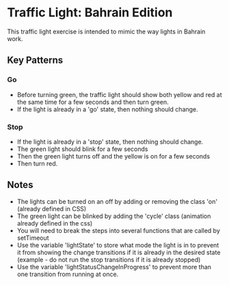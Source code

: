 # Traffic Light: Bahrain Edition

This traffic light exercise is intended to mimic the way lights in Bahrain work.

## Key Patterns

### Go

* Before turning green, the traffic light should show both yellow and red at the same time for a few seconds and then turn green.
* If the light is already in a 'go' state, then nothing should change.

### Stop

* If the light is already in a 'stop' state, then nothing should change.
* The green light should blink for a few seconds
* Then the green light turns off and the yellow is on for a few seconds
* Then turn red.

## Notes

* The lights can be turned on an off by adding or removing the class 'on' (already defined in CSS)
* The green light can be blinked by adding the 'cycle' class (animation already defined in the css)
* You will need to break the steps into several functions that are called by setTimeout
* Use the variable 'lightState' to store what mode the light is in to prevent it from showing the change transitions if it is already in the desired state (example - do not run the stop transitions if it is already stopped)
* Use the variable 'lightStatusChangeInProgress' to prevent more than one transition from running at once.